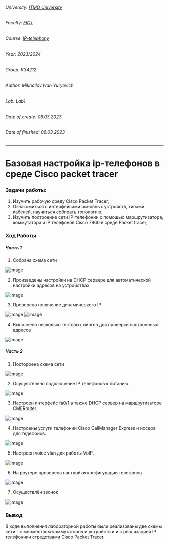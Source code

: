 ###### University: [ITMO University](https://itmo.ru/ru/)
###### Faculty: [FICT](https://fict.itmo.ru)
###### Course: [IP-telephony](https://github.com/itmo-ict-faculty/ip-telephony)
###### Year: 2023/2024
###### Group: K34212
###### Author: Mikhailov Ivan Yuryevich
###### Lab: Lab1
###### Date of create: 06.03.2023
###### Date of finished: 06.03.2023
***
# Базовая настройка ip-телефонов в среде Сisco packet tracer
### Задачи работы:
1. Изучить рабочую среду Cisco Packet Tracer;
2. Ознакомиться с интерфейсами основных устройств, типами кабелей, научиться собирать топологию;
3. Изучить построение сети IP-телефонии с помощью маршрутизатора, коммутатора и IP телефонов Cisco 7960 в среде Packet tracer;

### Ход Работы
##### Часть 1
1. Собрана схема сети

![image](https://user-images.githubusercontent.com/56927592/223090472-a2471b3d-6ffb-4655-b078-b7961419d73f.png)

2. Произведены настройки на DHCP сервере для автоматической настройки адресов на устройствах

![image](https://user-images.githubusercontent.com/56927592/223089900-5fbc009d-91a3-4f62-a7fe-4ccf0e2034bc.png)

3. Проверено получение динамического IP

![image](https://user-images.githubusercontent.com/56927592/223089657-6556bbb8-60e0-4f69-9e8a-ddc9300a2257.png)
![image](https://user-images.githubusercontent.com/56927592/223089764-e0b54caf-06da-4ee2-b160-cb951223e675.png)

4. Выполнено несколько тестовых пингов для проверки настроенных адресов

![image](https://user-images.githubusercontent.com/56927592/223090424-1267a663-d73e-4de6-99f4-d1dbe3641fb6.png)


##### Часть 2

1. Постороена схема сети

![image](https://user-images.githubusercontent.com/56927592/223113594-9b1c0e66-e7b7-4202-a6d7-af48873f17a8.png)

2. Осуществлено подключение IP телефонов к питанию.

![image](https://user-images.githubusercontent.com/56927592/223091972-6f12645c-2937-46d7-9f76-bece3ad8356a.png)

3. Настроен интерфейс fa0/1 а также DHCP сервер на маршрутизаторе CMERouter.

![image](https://user-images.githubusercontent.com/56927592/223109932-d073d1b9-e07e-43ce-a003-4f010339a62e.png)

4. Настроены услуги телефонии Cisco CallManager Express и носера для тедефонов.

![image](https://user-images.githubusercontent.com/56927592/223111072-83b59cd7-c2f3-4d7a-b7e6-fb0a88ccfc6b.png)

5. Настроен voice vlan для работы VoIP.

![image](https://user-images.githubusercontent.com/56927592/223100312-e65f675d-c6c2-4601-99c4-561e4f6c7b18.png)

6. На роутере проверена настройки конфигурации телефонов

![image](https://user-images.githubusercontent.com/56927592/223111760-edb4014b-8582-4fb6-b090-bf5163eed157.png)

7. Осуществлён звонок 

![image](https://user-images.githubusercontent.com/56927592/223112891-5ea1d385-9ba7-4618-94c0-3a0830780b68.png)

### Вывод
В ходе выполнения лабораторной работы были реализованы две схемы сети - с множеством коммутаторов и устройств и и с реализацией IP телефониии стредствами Cisco Packet Tracer.
